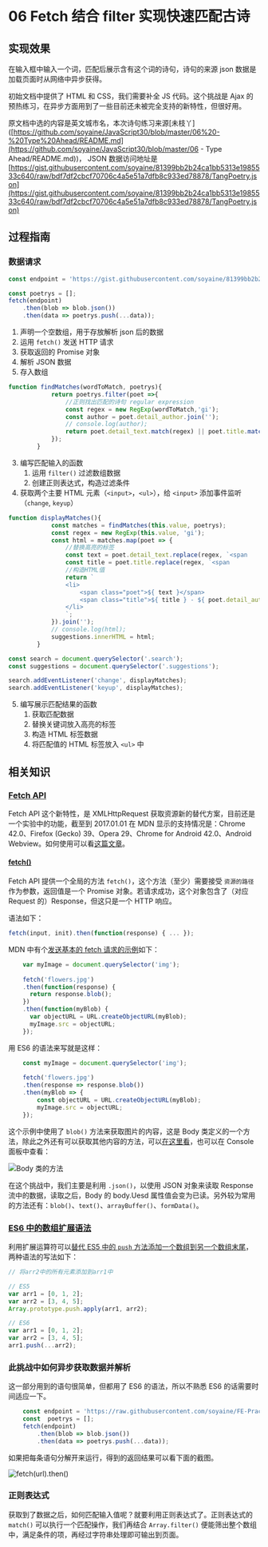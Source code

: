 # 06 Fetch 结合 filter 实现快速匹配古诗



## 实现效果

在输入框中输入一个词，匹配后展示含有这个词的诗句，诗句的来源 json 数据是加载页面时从网络中异步获得。

初始文档中提供了 HTML 和 CSS，我们需要补全 JS 代码。这个挑战是 Ajax 的预热练习，在异步方面用到了一些目前还未被完全支持的新特性，但很好用。

原文档中选的内容是英文城市名，本次诗句练习来源[未枝丫]([https://github.com/soyaine/JavaScript30/blob/master/06%20-%20Type%20Ahead/README.md](https://github.com/soyaine/JavaScript30/blob/master/06 - Type Ahead/README.md))， JSON 数据访问地址是 [https://gist.githubusercontent.com/soyaine/81399bb2b24ca1bb5313e1985533c640/raw/bdf7df2cbcf70706c4a5e51a7dfb8c933ed78878/TangPoetry.json](https://gist.githubusercontent.com/soyaine/81399bb2b24ca1bb5313e1985533c640/raw/bdf7df2cbcf70706c4a5e51a7dfb8c933ed78878/TangPoetry.json)

## 过程指南

### 数据请求

```js
const endpoint = 'https://gist.githubusercontent.com/soyaine/81399bb2b24ca1bb5313e1985533c640/raw/bdf7df2cbcf70706c4a5e51a7dfb8c933ed78878/TangPoetry.json';

const poetrys = [];
fetch(endpoint)
	.then(blob => blob.json())
	.then(data => poetrys.push(...data));

```

1. 声明一个空数组，用于存放解析 json 后的数据
2. 运用 `fetch()` 发送 HTTP 请求
  1. 获取返回的 Promise 对象
  2. 解析 JSON 数据
  3. 存入数组

```js
function findMatches(wordToMatch, poetrys){
            return poetrys.filter(poet =>{
                //正则找出匹配的诗句 regular expression
                const regex = new RegExp(wordToMatch,'gi');
                const author = poet.detail_author.join('');
                // console.log(author);
                return poet.detail_text.match(regex) || poet.title.match(regex) || 					author.match(regex);
            });
        }
```

3. 编写匹配输入的函数
   1. 运用 `filter()` 过滤数组数据
   2. 创建正则表达式，构造过滤条件
4. 获取两个主要 HTML 元素（`<input>`，`<ul>`），给 `<input>` 添加事件监听（`change`, `keyup`）

```js
function displayMatches(){
            const matches = findMatches(this.value, poetrys);
            const regex = new RegExp(this.value, 'gi');
            const html = matches.map(poet => {
                //替换高亮的标签
                const text = poet.detail_text.replace(regex, `<span 								class="h1">${this.value}</span>`);
                const title = poet.title.replace(regex, `<span 										class="h1">${this.value}</span>`)
                //构造HTML值
                return `
                <li>
                    <span class="poet">${ text }</span>
                    <span class="title">${ title } - ${ poet.detail_author[0] }							</span>
                </li>
                `;
            }).join('');
            // console.log(html);
            suggestions.innerHTML = html;            
        }

const search = document.querySelector('.search');
const suggestions = document.querySelector('.suggestions');

search.addEventListener('change', displayMatches);
search.addEventListener('keyup', displayMatches);
```



5. 编写展示匹配结果的函数
   1. 获取匹配数据
   2. 替换关键词放入高亮的标签
   3. 构造 HTML 标签数据
   4. 将匹配值的 HTML 标签放入 `<ul>` 中

## 相关知识

### [Fetch API](https://developer.mozilla.org/zh-CN/docs/Web/API/Fetch_API)

Fetch API 这个新特性，是 XMLHttpRequest 获取资源新的替代方案，目前还是一个实验中的功能，截至到 2017.01.01 在 MDN 显示的支持情况是：Chrome 42.0、Firefox (Gecko) 39、Opera 29、Chrome for Android 42.0、Android Webview。如何使用可以看[这篇文章](https://developer.mozilla.org/zh-CN/docs/Web/API/Fetch_API/Using_Fetch)。

####  [fetch()](https://developer.mozilla.org/zh-CN/docs/Web/API/GlobalFetch/fetch)

Fetch API 提供一个全局的方法 `fetch()`，这个方法（至少）需要接受 `资源的路径` 作为参数，返回值是一个 Promise 对象。若请求成功，这个对象包含了（对应 Request 的）Response，但这只是一个 HTTP 响应。

语法如下：

```js
fetch(input, init).then(function(response) { ... });
```

MDN 中有个[发送基本的 fetch 请求的示例](https://developer.mozilla.org/zh-CN/docs/Web/API/Fetch_API/Using_Fetch#发起_fetch_请求)如下：

```js
    var myImage = document.querySelector('img');
    
    fetch('flowers.jpg')
    .then(function(response) {
      return response.blob();
    })
    .then(function(myBlob) {
      var objectURL = URL.createObjectURL(myBlob);
      myImage.src = objectURL;
    });
```

用 ES6 的语法来写就是这样：

```js
    const myImage = document.querySelector('img');
    
    fetch('flowers.jpg')
    .then(response => response.blob())
	.then(myBlob => {
		const objectURL = URL.createObjectURL(myBlob);
		myImage.src = objectURL;
	});
```

这个示例中使用了 `blob()` 方法来获取图片的内容，这是 Body 类定义的一个方法，除此之外还有可以获取其他内容的方法，可以[在这里看](https://developer.mozilla.org/zh-CN/docs/Web/API/Fetch_API/Using_Fetch#Body)，也可以在 Console 面板中查看： 

![Body 类的方法](https://cl.ly/143N2R1b3T1o/Image%202017-01-03%20at%209.15.37%20AM.png)

在这个挑战中，我们主要是利用 `.json()`，以使用 JSON 对象来读取 Response 流中的数据，读取之后，Body 的 body.Uesd 属性值会变为已读。另外较为常用的方法还有：`blob()`、`text()`、`arrayBuffer()`、`formData()`。

### [ES6 中的数组扩展语法](https://developer.mozilla.org/en-US/docs/Web/JavaScript/Reference/Operators/Spread_operator)

利用扩展运算符可以[替代 ES5 中的 `push` 方法添加一个数组到另一个数组末尾](https://developer.mozilla.org/zh-CN/docs/Web/JavaScript/Reference/Operators/Spread_operator#更好的_push_方法)，两种语法的写法如下：

```js
// 将arr2中的所有元素添加到arr1中

// ES5
var arr1 = [0, 1, 2];
var arr2 = [3, 4, 5];
Array.prototype.push.apply(arr1, arr2);

// ES6
var arr1 = [0, 1, 2];
var arr2 = [3, 4, 5];
arr1.push(...arr2);
```

### 此挑战中如何异步获取数据并解析

这一部分用到的语句很简单，但都用了 ES6 的语法，所以不熟悉 ES6 的话需要时间适应一下。

````js
    const endpoint = 'https://raw.githubusercontent.com/soyaine/FE-Practice/f438d3bdf099461f88322b1b1f20c9d58f66f1ec/TangPoetryCut.json';
    const  poetrys = [];
    fetch(endpoint)
		.then(blob => blob.json())
		.then(data => poetrys.push(...data));
````

如果把每条语句分解开来运行，得到的返回结果可以看下面的截图。

![fetch(url).then()](https://cl.ly/3P3F1F2y1510/Image%202017-01-01%20at%206.58.45%20PM.png)

### 正则表达式

获取到了数据之后，如何匹配输入值呢？就要利用正则表达式了。正则表达式的 `match()` 可以执行一个匹配操作，我们再结合 `Array.filter()` 便能筛出整个数组中，满足条件的项，再经过字符串处理即可输出到页面。
